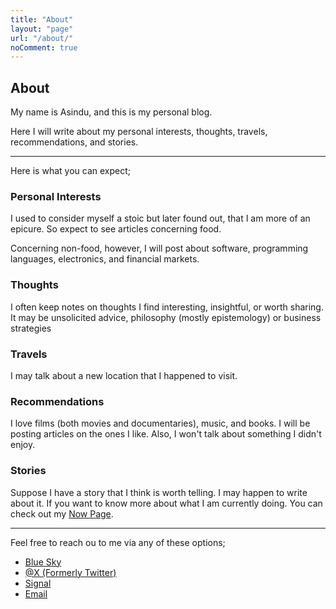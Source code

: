 ```yaml
---
title: "About"
layout: "page"
url: "/about/"
noComment: true
---
```


## About

My name is Asindu, and this is my personal blog.

Here I will write about my personal interests, thoughts, travels, recommendations, and stories.

***

Here is what you can expect;

### Personal Interests
I used to consider myself a stoic but later found out,  that I am more of an epicure.
So expect to see articles concerning food.

Concerning non-food, however, I will post about software, programming languages, electronics, and financial markets.

### Thoughts
I often keep notes on thoughts I find interesting, insightful, or worth sharing. It may be unsolicited advice, philosophy (mostly epistemology) or business strategies

### Travels
I may talk about a new location that I happened to visit.

### Recommendations
I love films (both movies and documentaries), music, and books.
I will be posting articles on the ones I like.
Also, I won't talk about something I didn't enjoy.

### Stories
Suppose I have a story that I think is worth telling. I may happen to write about it.
If you want to know more about what I am currently doing. You can check out my [Now Page](/now).

***

Feel free to reach ou to me via any of these options;

- [Blue Sky](https://bsky.app/profile/asindu.xyz)
- [@X (Formerly Twitter)](https://x.com/as1ndu)
- [Signal](https://signal.me/#eu/ZIf5PToYgih_PaWnRHrP_OS5pua0ficmg41YPMS3FGXMEs6XD9xH-pmhZxUhTqnu)
- [Email](mailto:journal.childlike260@passinbox.com)



